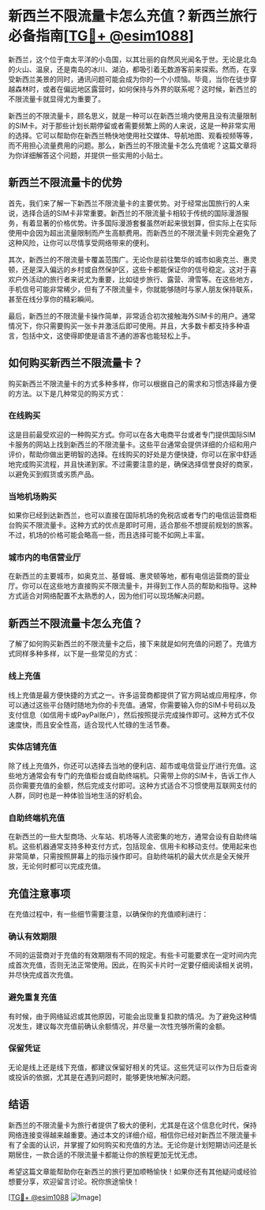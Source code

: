 # 新西兰不限流量卡怎么充值？新西兰旅行必备指南[[TG💪+ @esim1088](https://t.me/s/esim1088)]

新西兰，这个位于南太平洋的小岛国，以其壮丽的自然风光闻名于世。无论是北岛的火山、温泉，还是南岛的冰川、湖泊，都吸引着无数游客前来探索。然而，在享受新西兰美景的同时，通讯问题可能会成为你的一个小烦恼。毕竟，当你在徒步穿越森林时，或者在偏远地区露营时，如何保持与外界的联系呢？这时候，新西兰的不限流量卡就显得尤为重要了。

新西兰的不限流量卡，顾名思义，就是一种可以在新西兰境内使用且没有流量限制的SIM卡。对于那些计划长期停留或者需要频繁上网的人来说，这是一种非常实用的选择。它可以帮助你在新西兰畅快地使用社交媒体、导航地图、观看视频等等，而不用担心流量费用的问题。那么，新西兰的不限流量卡怎么充值呢？这篇文章将为你详细解答这个问题，并提供一些实用的小贴士。

## 新西兰不限流量卡的优势

首先，我们来了解一下新西兰不限流量卡的主要优势。对于经常出国旅行的人来说，选择合适的SIM卡非常重要。新西兰的不限流量卡相较于传统的国际漫游服务，有着显著的价格优势。许多国际漫游套餐虽然听起来很划算，但实际上在实际使用中会因为超出流量限制而产生高额费用。而新西兰的不限流量卡则完全避免了这种风险，让你可以尽情享受网络带来的便利。

其次，新西兰的不限流量卡覆盖范围广。无论你是前往繁华的城市如奥克兰、惠灵顿，还是深入偏远的乡村或自然保护区，这些卡都能保证你的信号稳定。这对于喜欢户外活动的旅行者来说尤为重要，比如徒步旅行、露营、滑雪等。在这些地方，手机信号可能非常稀少，但有了不限流量卡，你就能够随时与家人朋友保持联系，甚至在线分享你的精彩瞬间。

最后，新西兰的不限流量卡操作简单，非常适合初次接触海外SIM卡的用户。通常情况下，你只需要购买一张卡并激活后即可使用。并且，大多数卡都支持多种语言，包括中文，这使得即使是语言不通的游客也能轻松上手。

## 如何购买新西兰不限流量卡？

购买新西兰不限流量卡的方式多种多样，你可以根据自己的需求和习惯选择最方便的方法。以下是几种常见的购买方式：

### 在线购买

这是目前最受欢迎的一种购买方式。你可以在各大电商平台或者专门提供国际SIM卡服务的网站上找到新西兰的不限流量卡。这些平台通常会提供详细的介绍和用户评价，帮助你做出更明智的选择。在线购买的好处是方便快捷，你可以在家中舒适地完成购买流程，并且快递到家。不过需要注意的是，确保选择信誉良好的商家，以避免买到假货或劣质产品。

### 当地机场购买

如果你已经到达新西兰，也可以直接在国际机场的免税店或者专门的电信运营商柜台购买不限流量卡。这种方式的优点是即时可用，适合那些不想提前规划的旅客。不过，机场的价格可能会略高一些，而且选择可能不如网上丰富。

### 城市内的电信营业厅

在新西兰的主要城市，如奥克兰、基督城、惠灵顿等地，都有电信运营商的营业厅。你可以在这些地方直接购买不限流量卡，并得到工作人员的帮助和指导。这种方式适合对网络配置不太熟悉的人，因为他们可以现场解决问题。

## 新西兰不限流量卡怎么充值？

了解了如何购买新西兰的不限流量卡之后，接下来就是如何充值的问题了。充值方式同样多种多样，以下是一些常见的方式：

### 线上充值

线上充值是最方便快捷的方式之一。许多运营商都提供了官方网站或应用程序，你可以通过这些平台随时随地为你的卡充值。通常，你需要输入你的SIM卡号码以及支付信息（如信用卡或PayPal账户），然后按照提示完成操作即可。这种方式不仅速度快，而且安全性高，适合现代人忙碌的生活节奏。

### 实体店铺充值

除了线上充值外，你还可以选择去当地的便利店、超市或电信营业厅进行充值。这些地方通常会有专门的充值柜台或自助终端机。只需带上你的SIM卡，告诉工作人员你需要充值的金额，然后完成支付即可。这种方式适合不习惯使用互联网支付的人群，同时也是一种体验当地生活的好机会。

### 自助终端机充值

在新西兰的一些大型商场、火车站、机场等人流密集的地方，通常会设有自助终端机。这些机器通常支持多种支付方式，包括现金、信用卡和移动支付。使用起来也非常简单，只需按照屏幕上的指示操作即可。自助终端机的最大优点是全天候开放，无论何时都可以完成充值。

## 充值注意事项

在充值过程中，有一些细节需要注意，以确保你的充值顺利进行：

### 确认有效期限

不同的运营商对于充值的有效期限有不同的规定。有些卡可能要求在一定时间内完成首次充值，否则无法正常使用。因此，在购买卡片时一定要仔细阅读相关说明，并尽快完成首次充值。

### 避免重复充值

有时候，由于网络延迟或其他原因，可能会出现重复扣款的情况。为了避免这种情况发生，建议每次充值前确认余额情况，并尽量一次性充够所需的金额。

### 保留凭证

无论是线上还是线下充值，都建议保留好相关的凭证。这些凭证可以作为日后查询或投诉的依据，尤其是在遇到问题时，能够更快地解决问题。

## 结语

新西兰的不限流量卡为旅行者提供了极大的便利，尤其是在这个信息化时代，保持网络连接变得越来越重要。通过本文的详细介绍，相信你已经对新西兰不限流量卡有了全面的认识，并掌握了如何购买和充值的方法。无论你是计划短期访问还是长期居住，一款合适的不限流量卡都能让你的旅程更加无忧无虑。

希望这篇文章能帮助你在新西兰的旅行更加顺畅愉快！如果你还有其他疑问或经验想要分享，欢迎留言讨论。祝你旅途愉快！

[[TG💪+ @esim1088](https://t.me/s/esim1088) ![Image](https://i.postimg.cc/4NQfJmqS/Snipaste-2025-05-13-00-14-12.png)]